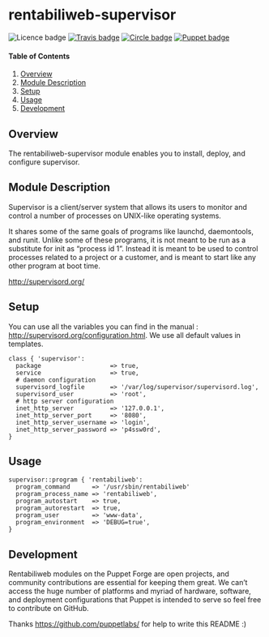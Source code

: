 # rentabiliweb-supervisor

![Licence badge][licence-img] [![Travis badge][travis-img]][travis-url] [![Circle badge][circle-img]][circle-url] [![Puppet badge][puppet-img]][puppet-url]

#### Table of Contents

1. [Overview](#overview)
2. [Module Description](#module-description)
3. [Setup](#setup)
4. [Usage](#usage)
5. [Development](#development)

## Overview

The rentabiliweb-supervisor module enables you to install, deploy, and configure
supervisor.

## Module Description

Supervisor  is a  client/server  system that  allows its  users  to monitor  and
control a number of processes on UNIX-like operating systems.

It shares  some of  the same  goals of programs  like launchd,  daemontools, and
runit. Unlike some of these programs, it is  not meant to be run as a substitute
for init as “process id 1”. Instead it  is meant to be used to control processes
related to a project or a customer, and is meant to start like any other program
at boot time.

http://supervisord.org/

## Setup

You   can   use   all  the   variables   you   can   find   in  the   manual   :
http://supervisord.org/configuration.html.   We  use   all  default   values  in
templates.

```puppet
class { 'supervisor':
  package                   => true,
  service                   => true,
  # daemon configuration
  supervisord_logfile       => '/var/log/supervisor/supervisord.log',
  supervisord_user          => 'root',
  # http server configuration
  inet_http_server          => '127.0.0.1',
  inet_http_server_port     => '8080',
  inet_http_server_username => 'login',
  inet_http_server_password => 'p4ssw0rd',
}
```

## Usage

```puppet
supervisor::program { 'rentabiliweb':
  program_command      => '/usr/sbin/rentabiliweb'
  program_process_name => 'rentabiliweb',
  program_autostart    => true,
  program_autorestart  => true,
  program_user         => 'www-data',
  program_environment  => 'DEBUG=true',
}
```

## Development

Rentabiliweb  modules on  the  Puppet  Forge are  open  projects, and  community
contributions are  essential for keeping  them great.  We can’t access  the huge
number  of   platforms  and  myriad   of  hardware,  software,   and  deployment
configurations that  Puppet is intended to  serve so feel free  to contribute on
GitHub.

Thanks https://github.com/puppetlabs/ for help to write this README :)

[licence-img]: https://img.shields.io/badge/licence-ISC-blue.svg
[travis-img]: https://travis-ci.org/rentabiliweb/puppet-supervisor.svg?branch=master
[travis-url]: https://travis-ci.org/rentabiliweb/puppet-supervisor
[circle-img]: https://circleci.com/gh/rentabiliweb/puppet-supervisor.svg?style=shield&circle-token=f4c4ad07d49a9b67ca7f6c866b01acfd5ae03f01
[circle-url]: https://circleci.com/gh/rentabiliweb/puppet-supervisor
[puppet-img]: https://img.shields.io/puppetforge/dt/rentabiliweb/supervisor.svg
[puppet-url]: https://forge.puppetlabs.com/rentabiliweb/supervisor
